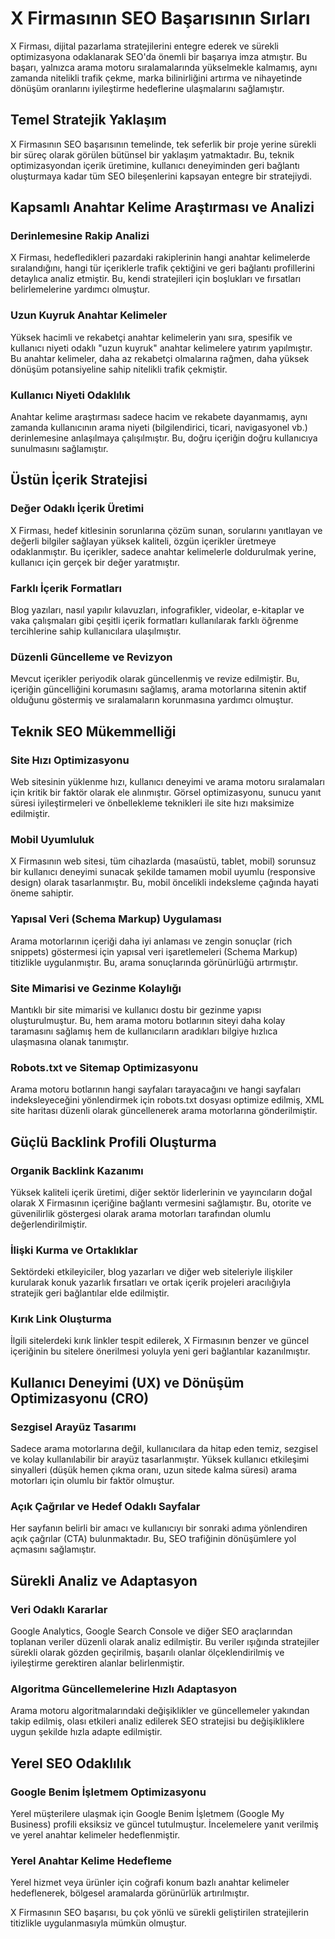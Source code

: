 # X Firmasının SEO Başarısının Sırları

X Firması, dijital pazarlama stratejilerini entegre ederek ve sürekli optimizasyona odaklanarak SEO'da önemli bir başarıya imza atmıştır. Bu başarı, yalnızca arama motoru sıralamalarında yükselmekle kalmamış, aynı zamanda nitelikli trafik çekme, marka bilinirliğini artırma ve nihayetinde dönüşüm oranlarını iyileştirme hedeflerine ulaşmalarını sağlamıştır.

## Temel Stratejik Yaklaşım

X Firmasının SEO başarısının temelinde, tek seferlik bir proje yerine sürekli bir süreç olarak görülen bütünsel bir yaklaşım yatmaktadır. Bu, teknik optimizasyondan içerik üretimine, kullanıcı deneyiminden geri bağlantı oluşturmaya kadar tüm SEO bileşenlerini kapsayan entegre bir stratejiydi.

## Kapsamlı Anahtar Kelime Araştırması ve Analizi

### Derinlemesine Rakip Analizi

X Firması, hedefledikleri pazardaki rakiplerinin hangi anahtar kelimelerde sıralandığını, hangi tür içeriklerle trafik çektiğini ve geri bağlantı profillerini detaylıca analiz etmiştir. Bu, kendi stratejileri için boşlukları ve fırsatları belirlemelerine yardımcı olmuştur.

### Uzun Kuyruk Anahtar Kelimeler

Yüksek hacimli ve rekabetçi anahtar kelimelerin yanı sıra, spesifik ve kullanıcı niyeti odaklı "uzun kuyruk" anahtar kelimelere yatırım yapılmıştır. Bu anahtar kelimeler, daha az rekabetçi olmalarına rağmen, daha yüksek dönüşüm potansiyeline sahip nitelikli trafik çekmiştir.

### Kullanıcı Niyeti Odaklılık

Anahtar kelime araştırması sadece hacim ve rekabete dayanmamış, aynı zamanda kullanıcının arama niyeti (bilgilendirici, ticari, navigasyonel vb.) derinlemesine anlaşılmaya çalışılmıştır. Bu, doğru içeriğin doğru kullanıcıya sunulmasını sağlamıştır.

## Üstün İçerik Stratejisi

### Değer Odaklı İçerik Üretimi

X Firması, hedef kitlesinin sorunlarına çözüm sunan, sorularını yanıtlayan ve değerli bilgiler sağlayan yüksek kaliteli, özgün içerikler üretmeye odaklanmıştır. Bu içerikler, sadece anahtar kelimelerle doldurulmak yerine, kullanıcı için gerçek bir değer yaratmıştır.

### Farklı İçerik Formatları

Blog yazıları, nasıl yapılır kılavuzları, infografikler, videolar, e-kitaplar ve vaka çalışmaları gibi çeşitli içerik formatları kullanılarak farklı öğrenme tercihlerine sahip kullanıcılara ulaşılmıştır.

### Düzenli Güncelleme ve Revizyon

Mevcut içerikler periyodik olarak güncellenmiş ve revize edilmiştir. Bu, içeriğin güncelliğini korumasını sağlamış, arama motorlarına sitenin aktif olduğunu göstermiş ve sıralamaların korunmasına yardımcı olmuştur.

## Teknik SEO Mükemmelliği

### Site Hızı Optimizasyonu

Web sitesinin yüklenme hızı, kullanıcı deneyimi ve arama motoru sıralamaları için kritik bir faktör olarak ele alınmıştır. Görsel optimizasyonu, sunucu yanıt süresi iyileştirmeleri ve önbellekleme teknikleri ile site hızı maksimize edilmiştir.

### Mobil Uyumluluk

X Firmasının web sitesi, tüm cihazlarda (masaüstü, tablet, mobil) sorunsuz bir kullanıcı deneyimi sunacak şekilde tamamen mobil uyumlu (responsive design) olarak tasarlanmıştır. Bu, mobil öncelikli indeksleme çağında hayati öneme sahiptir.

### Yapısal Veri (Schema Markup) Uygulaması

Arama motorlarının içeriği daha iyi anlaması ve zengin sonuçlar (rich snippets) göstermesi için yapısal veri işaretlemeleri (Schema Markup) titizlikle uygulanmıştır. Bu, arama sonuçlarında görünürlüğü artırmıştır.

### Site Mimarisi ve Gezinme Kolaylığı

Mantıklı bir site mimarisi ve kullanıcı dostu bir gezinme yapısı oluşturulmuştur. Bu, hem arama motoru botlarının siteyi daha kolay taramasını sağlamış hem de kullanıcıların aradıkları bilgiye hızlıca ulaşmasına olanak tanımıştır.

### Robots.txt ve Sitemap Optimizasyonu

Arama motoru botlarının hangi sayfaları tarayacağını ve hangi sayfaları indeksleyeceğini yönlendirmek için robots.txt dosyası optimize edilmiş, XML site haritası düzenli olarak güncellenerek arama motorlarına gönderilmiştir.

## Güçlü Backlink Profili Oluşturma

### Organik Backlink Kazanımı

Yüksek kaliteli içerik üretimi, diğer sektör liderlerinin ve yayıncıların doğal olarak X Firmasının içeriğine bağlantı vermesini sağlamıştır. Bu, otorite ve güvenilirlik göstergesi olarak arama motorları tarafından olumlu değerlendirilmiştir.

### İlişki Kurma ve Ortaklıklar

Sektördeki etkileyiciler, blog yazarları ve diğer web siteleriyle ilişkiler kurularak konuk yazarlık fırsatları ve ortak içerik projeleri aracılığıyla stratejik geri bağlantılar elde edilmiştir.

### Kırık Link Oluşturma

İlgili sitelerdeki kırık linkler tespit edilerek, X Firmasının benzer ve güncel içeriğinin bu sitelere önerilmesi yoluyla yeni geri bağlantılar kazanılmıştır.

## Kullanıcı Deneyimi (UX) ve Dönüşüm Optimizasyonu (CRO)

### Sezgisel Arayüz Tasarımı

Sadece arama motorlarına değil, kullanıcılara da hitap eden temiz, sezgisel ve kolay kullanılabilir bir arayüz tasarlanmıştır. Yüksek kullanıcı etkileşimi sinyalleri (düşük hemen çıkma oranı, uzun sitede kalma süresi) arama motorları için olumlu bir faktör olmuştur.

### Açık Çağrılar ve Hedef Odaklı Sayfalar

Her sayfanın belirli bir amacı ve kullanıcıyı bir sonraki adıma yönlendiren açık çağrılar (CTA) bulunmaktadır. Bu, SEO trafiğinin dönüşümlere yol açmasını sağlamıştır.

## Sürekli Analiz ve Adaptasyon

### Veri Odaklı Kararlar

Google Analytics, Google Search Console ve diğer SEO araçlarından toplanan veriler düzenli olarak analiz edilmiştir. Bu veriler ışığında stratejiler sürekli olarak gözden geçirilmiş, başarılı olanlar ölçeklendirilmiş ve iyileştirme gerektiren alanlar belirlenmiştir.

### Algoritma Güncellemelerine Hızlı Adaptasyon

Arama motoru algoritmalarındaki değişiklikler ve güncellemeler yakından takip edilmiş, olası etkileri analiz edilerek SEO stratejisi bu değişikliklere uygun şekilde hızla adapte edilmiştir.

## Yerel SEO Odaklılık

### Google Benim İşletmem Optimizasyonu

Yerel müşterilere ulaşmak için Google Benim İşletmem (Google My Business) profili eksiksiz ve güncel tutulmuştur. İncelemelere yanıt verilmiş ve yerel anahtar kelimeler hedeflenmiştir.

### Yerel Anahtar Kelime Hedefleme

Yerel hizmet veya ürünler için coğrafi konum bazlı anahtar kelimeler hedeflenerek, bölgesel aramalarda görünürlük artırılmıştır.

X Firmasının SEO başarısı, bu çok yönlü ve sürekli geliştirilen stratejilerin titizlikle uygulanmasıyla mümkün olmuştur.